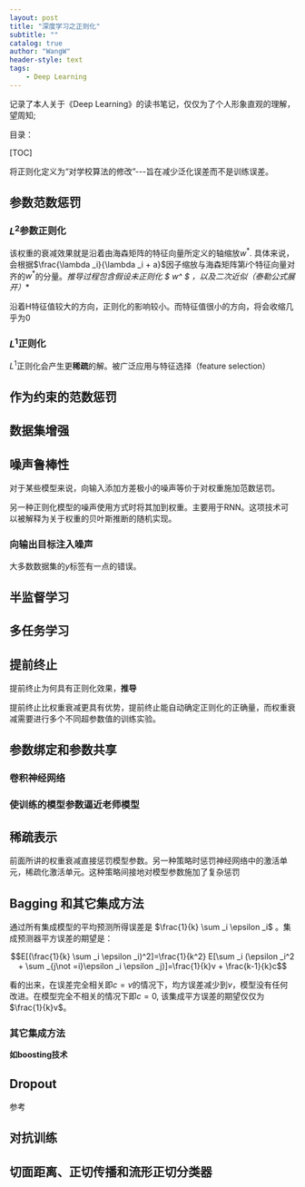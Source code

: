 ```yaml
---
layout: post
title: "深度学习之正则化"
subtitle: ""
catalog: true
author: "WangW"
header-style: text
tags: 
    - Deep Learning
---
```


记录了本人关于《Deep Learning》的读书笔记，仅仅为了个人形象直观的理解，望周知;<!--break-->

目录：

[TOC]

将正则化定义为“对学校算法的修改”---旨在减少泛化误差而不是训练误差。

## 参数范数惩罚

### $L^2$参数正则化

该权重的衰减效果就是沿着由海森矩阵的特征向量所定义的轴缩放$w^*$. 具体来说，会根据$\frac{\lambda _i}{\lambda _i + a}$因子缩放与海森矩阵第$i$个特征向量对齐的$w^*$的分量。**推导过程包含假设未正则化 $ w^* $ ，以及二次近似（泰勒公式展开）**

沿着H特征值较大的方向，正则化的影响较小。而特征值很小的方向，将会收缩几乎为0

### $L^1$正则化

$L^1$正则化会产生更**稀疏**的解。被广泛应用与特征选择（feature selection）

## 作为约束的范数惩罚

## 数据集增强

## 噪声鲁棒性

对于某些模型来说，向输入添加方差极小的噪声等价于对权重施加范数惩罚。

另一种正则化模型的噪声使用方式时将其加到权重。主要用于RNN。这项技术可以被解释为关于权重的贝叶斯推断的随机实现。

### 向输出目标注入噪声

大多数数据集的$y$标签有一点的错误。

## 半监督学习

## 多任务学习

## 提前终止

提前终止为何具有正则化效果，**推导**

提前终止比权重衰减更具有优势，提前终止能自动确定正则化的正确量，而权重衰减需要进行多个不同超参数值的训练实验。

## 参数绑定和参数共享

### 卷积神经网络

### 使训练的模型参数逼近老师模型

## 稀疏表示

前面所讲的权重衰减直接惩罚模型参数。另一种策略时惩罚神经网络中的激活单元，稀疏化激活单元。这种策略间接地对模型参数施加了复杂惩罚

## Bagging 和其它集成方法

通过所有集成模型的平均预测所得误差是 $\frac{1}{k} \sum _i \epsilon _i​$ 。集成预测器平方误差的期望是：

$$E[(\frac{1}{k} \sum _i \epsilon _i)^2]=\frac{1}{k^2} E[\sum _i (\epsilon _i^2 + \sum _{j\not =i}\epsilon _i \epsilon _j)]=\frac{1}{k}v + \frac{k-1}{k}c$$

看的出来，在误差完全相关即$c=v$的情况下，均方误差减少到$v$，模型没有任何改进。在模型完全不相关的情况下即$c=0$, 该集成平方误差的期望仅仅为$\frac{1}{k}v$。

### 其它集成方法

**如boosting技术**

## Dropout

参考

## 对抗训练

## 切面距离、正切传播和流形正切分类器

